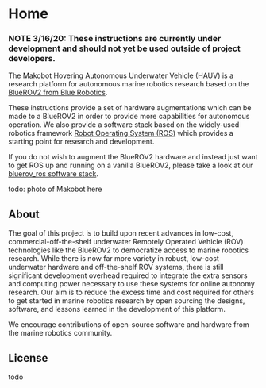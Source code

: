 # Home

### NOTE 3/16/20: These instructions are currently under development and should not yet be used outside of project developers.

The Makobot Hovering Autonomous Underwater Vehicle (HAUV) is a research platform for autonomous marine robotics research based on the <a href="https://bluerobotics.com/store/rov/bluerov2/" target="_blank">BlueROV2 from Blue Robotics</a>.

These instructions provide a set of hardware augmentations which can be made to a BlueROV2 in order to provide more capabilities for autonomous operation. We also provide a software stack based on the widely-used robotics framework <a href="http://ros.org/" target="_blank">Robot Operating System (ROS)</a> which provides a starting point for research and development.

If you do not wish to augment the BlueROV2 hardware and instead just want to get ROS up and running on a vanilla BlueROV2, please take a look at our <a href="https://github.com/awilby/bluerov_ros" target="_blank">bluerov_ros software stack</a>.


todo: photo of Makobot here 

## About

The goal of this project is to build upon recent advances in low-cost, commercial-off-the-shelf underwater Remotely Operated Vehicle (ROV) technologies like the BlueROV2 to democratize access to marine robotics research. While there is now far more variety in robust, low-cost underwater hardware and off-the-shelf ROV systems, there is still significant development overhead required to integrate the extra sensors and computing power necessary to use these systems for online autonomy research. Our aim is to reduce the excess time and cost required for others to get started in marine robotics research by open sourcing the designs, software, and lessons learned in the development of this platform.

We encourage contributions of open-source software and hardware from the marine robotics community.

## License

todo
